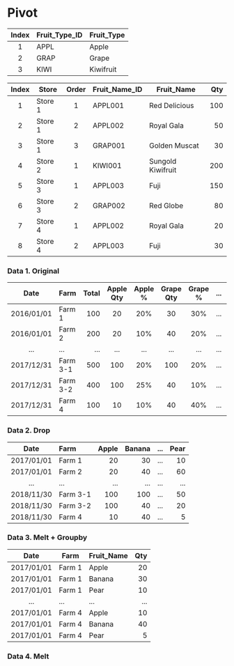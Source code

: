 # Pivot
| Index  | Fruit_Type_ID  | Fruit_Type | 
| :---:  | :---           | :---       | 
|      1 | APPL           | Apple      |
|      2 | GRAP           | Grape      |
|      3 | KIWI           | Kiwifruit  |

| Index  | Store   | Order | Fruit_Name_ID | Fruit_Name         | Qty  |  
| :---:  | ---     | :---: | ---           | ---                | ---: | 
|      1 | Store 1 |     1 | APPL001       | Red Delicious      |  100 | 
|      2 | Store 1 |     2 | APPL002       | Royal Gala         |   50 |  
|      3 | Store 1 |     3 | GRAP001       | Golden Muscat      |   30 |  
|      4 | Store 2 |     1 | KIWI001       | Sungold Kiwifruit  |  200 |  
|      5 | Store 3 |     1 | APPL003       | Fuji               |  150 | 
|      6 | Store 3 |     2 | GRAP002       | Red Globe          |   80 |  
|      7 | Store 4 |     1 | APPL002       | Royal Gala         |   20 |  
|      8 | Store 4 |     2 | APPL003       | Fuji               |   30 |  

### Data 1. Original
| Date       | Farm      | Total | Apple Qty | Apple % | Grape Qty | Grape % | ...   | Pear Qty | Pear % |
| :---:      | :---      | ---:  | :---:     | :---:   | :---:     | :---:   | :---: | :---:    | :---:  |        
| 2016/01/01 | Farm 1    | 100   | 20        | 20%     | 30        | 30%     | ...   | 10       | 10%    |
| 2016/01/01 | Farm 2    | 200   | 20        | 10%     | 40        | 20%     | ...   | 60       | 30%    |
| ...        | ...       | ...   | ...       | ...     | ...       | ...     | ...   | ...      | ...    |
| 2017/12/31 | Farm 3-1  | 500   | 100       | 20%     | 100       | 20%     | ...   | 50       | 10%    |
| 2017/12/31 | Farm 3-2  | 400   | 100       | 25%     | 40        | 10%     | ...   | 20       | 5%     |
| 2017/12/31 | Farm 4    | 100   | 10        | 10%     | 40        | 40%     | ...   | 5        | 5%     |

### Data 2. Drop
| Date       | Farm      | Apple | Banana | ... | Pear | 
|:---:       |:---       | ---:  | ---:   |:---:| ---: |
| 2017/01/01 | Farm 1    | 20    | 30     | ... | 10   | 
| 2017/01/01 | Farm 2    | 20    | 40     | ... | 60   | 
| ...        | ...       | ...   | ...    | ... | ...  | 
| 2018/11/30 | Farm 3-1  | 100   | 100    | ... | 50   | 
| 2018/11/30 | Farm 3-2  | 100   | 40     | ... | 20   |
| 2018/11/30 | Farm 4    | 10    | 40     | ... | 5    |

### Data 3. Melt + Groupby
| Date       | Farm      | Fruit_Name | Qty |
| :---:      | ---       | :---       | ---:| 
| 2017/01/01 | Farm 1    | Apple      | 20  | 
| 2017/01/01 | Farm 1    | Banana     | 30  |
| 2017/01/01 | Farm 1    | Pear       | 10  | 
| ...        | ...       | ...        | ... |
| 2017/01/01 | Farm 4    | Apple      | 10  | 
| 2017/01/01 | Farm 4    | Banana     | 40  |
| 2017/01/01 | Farm 4    | Pear       | 5   |    

### Data 4. Melt









